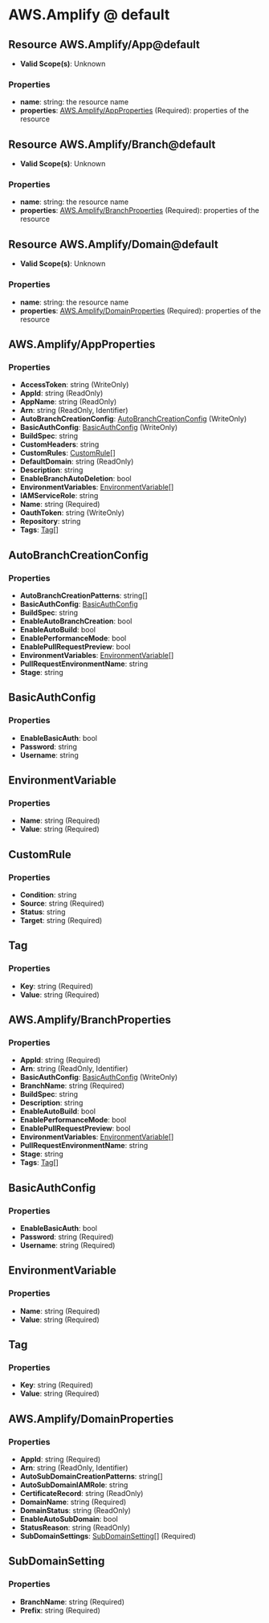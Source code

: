 # AWS.Amplify @ default

## Resource AWS.Amplify/App@default
* **Valid Scope(s)**: Unknown
### Properties
* **name**: string: the resource name
* **properties**: [AWS.Amplify/AppProperties](#awsamplifyappproperties) (Required): properties of the resource

## Resource AWS.Amplify/Branch@default
* **Valid Scope(s)**: Unknown
### Properties
* **name**: string: the resource name
* **properties**: [AWS.Amplify/BranchProperties](#awsamplifybranchproperties) (Required): properties of the resource

## Resource AWS.Amplify/Domain@default
* **Valid Scope(s)**: Unknown
### Properties
* **name**: string: the resource name
* **properties**: [AWS.Amplify/DomainProperties](#awsamplifydomainproperties) (Required): properties of the resource

## AWS.Amplify/AppProperties
### Properties
* **AccessToken**: string (WriteOnly)
* **AppId**: string (ReadOnly)
* **AppName**: string (ReadOnly)
* **Arn**: string (ReadOnly, Identifier)
* **AutoBranchCreationConfig**: [AutoBranchCreationConfig](#autobranchcreationconfig) (WriteOnly)
* **BasicAuthConfig**: [BasicAuthConfig](#basicauthconfig) (WriteOnly)
* **BuildSpec**: string
* **CustomHeaders**: string
* **CustomRules**: [CustomRule](#customrule)[]
* **DefaultDomain**: string (ReadOnly)
* **Description**: string
* **EnableBranchAutoDeletion**: bool
* **EnvironmentVariables**: [EnvironmentVariable](#environmentvariable)[]
* **IAMServiceRole**: string
* **Name**: string (Required)
* **OauthToken**: string (WriteOnly)
* **Repository**: string
* **Tags**: [Tag](#tag)[]

## AutoBranchCreationConfig
### Properties
* **AutoBranchCreationPatterns**: string[]
* **BasicAuthConfig**: [BasicAuthConfig](#basicauthconfig)
* **BuildSpec**: string
* **EnableAutoBranchCreation**: bool
* **EnableAutoBuild**: bool
* **EnablePerformanceMode**: bool
* **EnablePullRequestPreview**: bool
* **EnvironmentVariables**: [EnvironmentVariable](#environmentvariable)[]
* **PullRequestEnvironmentName**: string
* **Stage**: string

## BasicAuthConfig
### Properties
* **EnableBasicAuth**: bool
* **Password**: string
* **Username**: string

## EnvironmentVariable
### Properties
* **Name**: string (Required)
* **Value**: string (Required)

## CustomRule
### Properties
* **Condition**: string
* **Source**: string (Required)
* **Status**: string
* **Target**: string (Required)

## Tag
### Properties
* **Key**: string (Required)
* **Value**: string (Required)

## AWS.Amplify/BranchProperties
### Properties
* **AppId**: string (Required)
* **Arn**: string (ReadOnly, Identifier)
* **BasicAuthConfig**: [BasicAuthConfig](#basicauthconfig) (WriteOnly)
* **BranchName**: string (Required)
* **BuildSpec**: string
* **Description**: string
* **EnableAutoBuild**: bool
* **EnablePerformanceMode**: bool
* **EnablePullRequestPreview**: bool
* **EnvironmentVariables**: [EnvironmentVariable](#environmentvariable)[]
* **PullRequestEnvironmentName**: string
* **Stage**: string
* **Tags**: [Tag](#tag)[]

## BasicAuthConfig
### Properties
* **EnableBasicAuth**: bool
* **Password**: string (Required)
* **Username**: string (Required)

## EnvironmentVariable
### Properties
* **Name**: string (Required)
* **Value**: string (Required)

## Tag
### Properties
* **Key**: string (Required)
* **Value**: string (Required)

## AWS.Amplify/DomainProperties
### Properties
* **AppId**: string (Required)
* **Arn**: string (ReadOnly, Identifier)
* **AutoSubDomainCreationPatterns**: string[]
* **AutoSubDomainIAMRole**: string
* **CertificateRecord**: string (ReadOnly)
* **DomainName**: string (Required)
* **DomainStatus**: string (ReadOnly)
* **EnableAutoSubDomain**: bool
* **StatusReason**: string (ReadOnly)
* **SubDomainSettings**: [SubDomainSetting](#subdomainsetting)[] (Required)

## SubDomainSetting
### Properties
* **BranchName**: string (Required)
* **Prefix**: string (Required)

